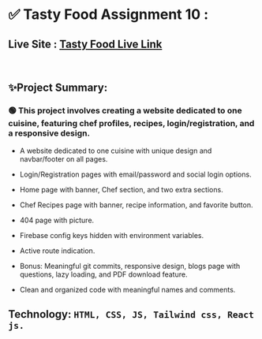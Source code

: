# ✅ Tasty Food Assignment 10 :

## Live Site : <a href="https://cozy-hamster-e2b2fd.netlify.app">Tasty Food Live Link</a>

<br>

## ✨Project Summary:

### 🟢 This project involves creating a website dedicated to one cuisine, featuring chef profiles, recipes, login/registration, and a responsive design.


- A website dedicated to one cuisine with unique design and navbar/footer on all pages.

- Login/Registration pages with email/password and social login options.
- Home page with banner, Chef section, and two extra sections.
- Chef Recipes page with banner, recipe information, and favorite button.
- 404 page with picture.
- Firebase config keys hidden with environment variables.
- Active route indication.
- Bonus: Meaningful git commits, responsive design, blogs page with questions, lazy loading, and PDF download feature.
- Clean and organized code with meaningful names and comments.


## Technology: `HTML, CSS, JS, Tailwind css, React js.`
